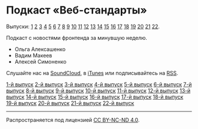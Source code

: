 # Подкаст «Веб-стандарты»

Выпуски: [1](episodes/episode-1.md) [2](episodes/episode-2.md) [3](episodes/episode-3.md) [4](episodes/episode-4.md) [5](episodes/episode-5.md) [6](episodes/episode-6.md) [7](episodes/episode-7.md) [8](episodes/episode-8.md) [9](episodes/episode-9.md) [10](episodes/episode-10.md) [11](episodes/episode-11.md) [12](episodes/episode-12.md) [13](episodes/episode-13.md) [14](episodes/episode-14.md) [15](episodes/episode-15.md) [16](episodes/episode-16.md) [17](episodes/episode-17.md) [18](episodes/episode-18.md) [19](episodes/episode-19.md) [20](episodes/episode-20.md) [21](episodes/episode-21.md) [22](episodes/episode-22.md).

Подкаст с новостями фронтенда за минувшую неделю.

- Ольга Алексашенко
- Вадим Макеев
- Алексей Симоненко

Слушайте нас на [SoundCloud](https://soundcloud.com/web-standards), в [iTunes](https://itunes.apple.com/ru/podcast/veb-standarty/id1080500016) или подписывайтесь на [RSS](http://feeds.soundcloud.com/users/soundcloud:users:202737209/sounds.rss).

[1-й выпуск](episodes/episode-1.md)
[2-й выпуск](episodes/episode-2.md)
[3-й выпуск](episodes/episode-3.md)
[4-й выпуск](episodes/episode-4.md)
[5-й выпуск](episodes/episode-5.md)
[6-й выпуск](episodes/episode-6.md)
[7-й выпуск](episodes/episode-7.md)
[8-й выпуск](episodes/episode-8.md)
[9-й выпуск](episodes/episode-9.md)
[10-й выпуск](episodes/episode-10.md)
[11-й выпуск](episodes/episode-11.md)
[12-й выпуск](episodes/episode-12.md)
[13-й выпуск](episodes/episode-13.md)
[14-й выпуск](episodes/episode-14.md)
[15-й выпуск](episodes/episode-15.md)
[16-й выпуск](episodes/episode-16.md)
[17-й выпуск](episodes/episode-17.md)
[18-й выпуск](episodes/episode-18.md)
[19-й выпуск](episodes/episode-19.md)
[20-й выпуск](episodes/episode-20.md)
[21-й выпуск](episodes/episode-21.md)
[22-й выпуск](episodes/episode-22.md)

---
Распространяется под лицензией [СС BY-NC-ND 4.0](LICENSE.md).
